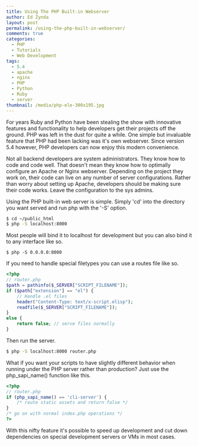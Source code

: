 ```yaml
---
title: Using The PHP Built-in Webserver
author: Ed Zynda
layout: post
permalink: /using-the-php-built-in-webserver/
comments: true
categories:
  - PHP
  - Tutorials
  - Web Development
tags:
  - 5.4
  - apache
  - nginx
  - PHP
  - Python
  - Ruby
  - server
thumbnail: /media/php-ele-300x195.jpg
---
```

For years Ruby and Python have been stealing the show with innovative features and functionality to help developers get their projects off the ground. PHP was left in the dust for quite a while. One simple but invaluable feature that PHP had been lacking was it's own webserver. Since version 5.4 however, PHP developers can now enjoy this modern convenience.

Not all backend developers are system administrators. They know how to code and code well. That doesn't mean they know how to optimally configure an Apache or Nginx webserver. Depending on the project they work on, their code can live on any number of server configurations. Rather than worry about setting up Apache, developers should be making sure their code works. Leave the configuration to the sys admins.

Using the PHP built-in web server is simple. Simply 'cd' into the directory you want served and run php with the '-S' option.

```bash  
$ cd ~/public_html  
$ php -S localhost:8000  
```

Most people will bind it to localhost for development but you can also bind it to any interface like so.

```  
$ php -S 0.0.0.0:8000  
```

If you need to handle special filetypes you can use a routes file like so.

```php  
<?php
// router.php
$path = pathinfo($_SERVER["SCRIPT_FILENAME"]);
if ($path["extension"] == "el") {
    // Handle .el files
    header("Content-Type: text/x-script.elisp");
    readfile($_SERVER["SCRIPT_FILENAME"]);
}
else {
    return false; // serve files normally
}
```

Then run the server.

```bash  
$ php -S localhost:8000 router.php  
```

What if you want your scripts to have slightly different behavior when running under the PHP server rather than production? Just use the php\_sapi\_name() function like this.

```php  
<?php
// router.php
if (php_sapi_name() == 'cli-server') {
    /* route static assets and return false */
}
/* go on with normal index.php operations */
?>
```

With this nifty feature it's possible to speed up development and cut down dependencies on special development servers or VMs in most cases.

 [1]: http://www.edzynda.com/media/php-ele.jpg
